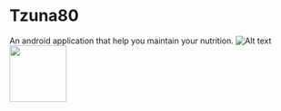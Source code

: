 # Tzuna80
An android application that help you maintain your nutrition.
![Alt text](https://user-images.githubusercontent.com/55783449/106728199-e5759700-6614-11eb-9645-784a15dec89d.jpg "splash activity" )
<img src="https://user-images.githubusercontent.com/55783449/106728199-e5759700-6614-11eb-9645-784a15dec89d.jpg" width="100" height="100">
